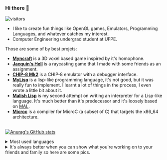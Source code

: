 ### Hi there 👋
![visitors](https://visitor-badge.glitch.me/badge?page_id=gbrls.gbrls)


- I like to create fun things like OpenGL games, Emulators, Programming Languages, and whatever catches my interest.
- Computer Engineering undergrad student at UFPE.

Those are some of by best projets:

- [**Myncraft**](https://github.com/gbrls/myncraft/) is a 3D voxel based game inspired by it's homophone.
- [**Jacquin's Hell**](https://github.com/gbrls/if669-jogo) is a raycasting game that I made with some friends as an assignment.
- [**CHIP-8 Mk2**](https://github.com/gbrls/chip-8-mk2) is a CHIP-8 emulator with a debugger interface.
- [**MyLisp**](https://github.com/gbrls/myLisp) is a lisp-like programming language, it's not good, but it was really fun to implement. I learnt a lot of things in the process, I even wrote a little bit about it.
- [**Malish Lisp**](https://github.com/gbrls/rust-lisp-malish) is my second attempt on writing an interpreter for a Lisp-like language. It's much better than it's predecessor and it's loosely based on [MAL](https://github.com/kanaka/mal).
- [**Microc**](https://github.com/gbrls/rust-microc) is a compiler for MicroC (a subset of C) that targets the x86_64 architecture.

<br>[![Anurag's GitHub stats](https://github-readme-stats.vercel.app/api?username=gbrls&show_icons=true&theme=tokyonight)](https://github.com/anuraghazra/github-readme-stats)</br>
<details>
  <summary>Most used languages</summary>
  
[![Top Langs](https://github-readme-stats.vercel.app/api/top-langs/?username=gbrls&langs_count=10&show_icons=true&theme=tokyonight)](https://github.com/anuraghazra/github-readme-stats)
  
</details>
<details>
  <summary>It's always better when you can show what you're working on to your friends and family so here are some pics.</summary>
<img src="https://github.com/gbrls/myncraft/blob/master/screenshots/last-0.jpg" width=300> <img src="https://raw.githubusercontent.com/gbrls/if669-jogo/master/jogo-3.jpg" width=300> <img src="https://raw.githubusercontent.com/gbrls/chip-8-mk2/master/chip-8.jpg" width=300>
</details>

<!--
**gbrls/gbrls** is a ✨ _special_ ✨ repository because its `README.md` (this file) appears on your GitHub profile.

Here are some ideas to get you started:

- 🔭 I’m currently working on ...
- 🌱 I’m currently learning ...
- 👯 I’m looking to collaborate on ...
- 🤔 I’m looking for help with ...
- 💬 Ask me about ...
- 📫 How to reach me: ...
- 😄 Pronouns: ...
- ⚡ Fun fact: ...
-->

